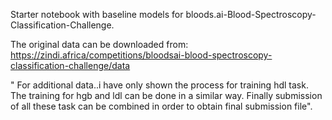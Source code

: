 Starter notebook with baseline models for  bloods.ai-Blood-Spectroscopy-Classification-Challenge.

The original data can be downloaded from:
https://zindi.africa/competitions/bloodsai-blood-spectroscopy-classification-challenge/data

" For additional data..i have only shown the process for training hdl task. The training for hgb and ldl can be done in a similar way. Finally submission of all these task can be combined in order to obtain final submission file".

